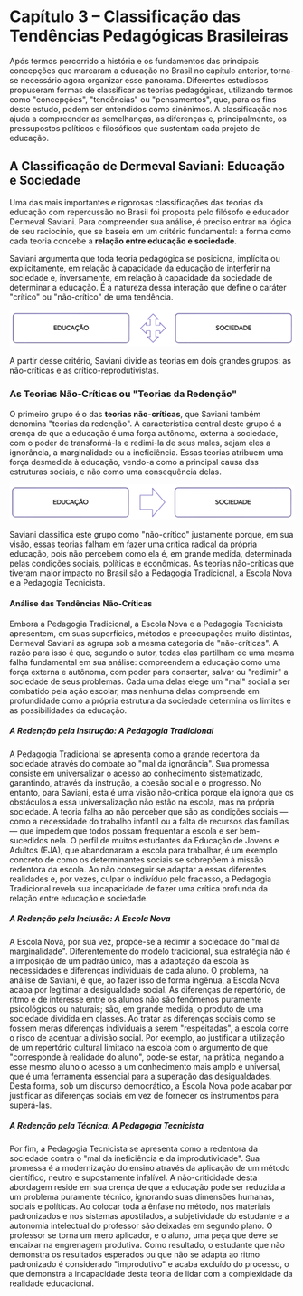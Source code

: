 # Capítulo 3 – Classificação das Tendências Pedagógicas Brasileiras

Após termos percorrido a história e os fundamentos das principais concepções que marcaram a educação no Brasil no capítulo anterior, torna-se necessário agora organizar esse panorama. Diferentes estudiosos propuseram formas de classificar as teorias pedagógicas, utilizando termos como "concepções", "tendências" ou "pensamentos", que, para os fins deste estudo, podem ser entendidos como sinônimos. A classificação nos ajuda a compreender as semelhanças, as diferenças e, principalmente, os pressupostos políticos e filosóficos que sustentam cada projeto de educação.

## A Classificação de Dermeval Saviani: Educação e Sociedade

Uma das mais importantes e rigorosas classificações das teorias da educação com repercussão no Brasil foi proposta pelo filósofo e educador Dermeval Saviani. Para compreender sua análise, é preciso entrar na lógica de seu raciocínio, que se baseia em um critério fundamental: a forma como cada teoria concebe a **relação entre educação e sociedade**.

Saviani argumenta que toda teoria pedagógica se posiciona, implícita ou explicitamente, em relação à capacidade da educação de interferir na sociedade e, inversamente, em relação à capacidade da sociedade de determinar a educação. É a natureza dessa interação que define o caráter "crítico" ou "não-crítico" de uma tendência.

<div align="center">
<img width="700px" src="./img/03-relacoes-educacao-e-sociedade.png">
</div>

A partir desse critério, Saviani divide as teorias em dois grandes grupos: as não-críticas e as crítico-reprodutivistas.

### As Teorias Não-Críticas ou "Teorias da Redenção"

O primeiro grupo é o das **teorias não-críticas**, que Saviani também denomina "teorias da redenção". A característica central deste grupo é a crença de que a educação é uma força autônoma, externa à sociedade, com o poder de transformá-la e redimi-la de seus males, sejam eles a ignorância, a marginalidade ou a ineficiência. Essas teorias atribuem uma força desmedida à educação, vendo-a como a principal causa das estruturas sociais, e não como uma consequência delas.

<div align="center">
<img width="700px" src="./img/03-educacao-para-sociedade.png">
</div>

Saviani classifica este grupo como "não-crítico" justamente porque, em sua visão, essas teorias falham em fazer uma crítica radical da própria educação, pois não percebem como ela é, em grande medida, determinada pelas condições sociais, políticas e econômicas. As teorias não-críticas que tiveram maior impacto no Brasil são a Pedagogia Tradicional, a Escola Nova e a Pedagogia Tecnicista.

#### Análise das Tendências Não-Críticas

Embora a Pedagogia Tradicional, a Escola Nova e a Pedagogia Tecnicista apresentem, em suas superfícies, métodos e preocupações muito distintas, Dermeval Saviani as agrupa sob a mesma categoria de "não-críticas". A razão para isso é que, segundo o autor, todas elas partilham de uma mesma falha fundamental em sua análise: compreendem a educação como uma força externa e autônoma, com poder para consertar, salvar ou "redimir" a sociedade de seus problemas. Cada uma delas elege um "mal" social a ser combatido pela ação escolar, mas nenhuma delas compreende em profundidade como a própria estrutura da sociedade determina os limites e as possibilidades da educação.

##### A Redenção pela Instrução: A Pedagogia Tradicional

A Pedagogia Tradicional se apresenta como a grande redentora da sociedade através do combate ao "mal da ignorância". Sua promessa consiste em universalizar o acesso ao conhecimento sistematizado, garantindo, através da instrução, a coesão social e o progresso. No entanto, para Saviani, esta é uma visão não-crítica porque ela ignora que os obstáculos a essa universalização não estão na escola, mas na própria sociedade. A teoria falha ao não perceber que são as condições sociais — como a necessidade do trabalho infantil ou a falta de recursos das famílias — que impedem que todos possam frequentar a escola e ser bem-sucedidos nela. O perfil de muitos estudantes da Educação de Jovens e Adultos (EJA), que abandonaram a escola para trabalhar, é um exemplo concreto de como os determinantes sociais se sobrepõem à missão redentora da escola. Ao não conseguir se adaptar a essas diferentes realidades e, por vezes, culpar o indivíduo pelo fracasso, a Pedagogia Tradicional revela sua incapacidade de fazer uma crítica profunda da relação entre educação e sociedade.

##### A Redenção pela Inclusão: A Escola Nova

A Escola Nova, por sua vez, propõe-se a redimir a sociedade do "mal da marginalidade". Diferentemente do modelo tradicional, sua estratégia não é a imposição de um padrão único, mas a adaptação da escola às necessidades e diferenças individuais de cada aluno. O problema, na análise de Saviani, é que, ao fazer isso de forma ingênua, a Escola Nova acaba por legitimar a desigualdade social. As diferenças de repertório, de ritmo e de interesse entre os alunos não são fenômenos puramente psicológicos ou naturais; são, em grande medida, o produto de uma sociedade dividida em classes. Ao tratar as diferenças sociais como se fossem meras diferenças individuais a serem "respeitadas", a escola corre o risco de acentuar a divisão social. Por exemplo, ao justificar a utilização de um repertório cultural limitado na escola com o argumento de que "corresponde à realidade do aluno", pode-se estar, na prática, negando a esse mesmo aluno o acesso a um conhecimento mais amplo e universal, que é uma ferramenta essencial para a superação das desigualdades. Desta forma, sob um discurso democrático, a Escola Nova pode acabar por justificar as diferenças sociais em vez de fornecer os instrumentos para superá-las.

##### A Redenção pela Técnica: A Pedagogia Tecnicista

Por fim, a Pedagogia Tecnicista se apresenta como a redentora da sociedade contra o "mal da ineficiência e da improdutividade". Sua promessa é a modernização do ensino através da aplicação de um método científico, neutro e supostamente infalível. A não-criticidade desta abordagem reside em sua crença de que a educação pode ser reduzida a um problema puramente técnico, ignorando suas dimensões humanas, sociais e políticas. Ao colocar toda a ênfase no método, nos materiais padronizados e nos sistemas apostilados, a subjetividade do estudante e a autonomia intelectual do professor são deixadas em segundo plano. O professor se torna um mero aplicador, e o aluno, uma peça que deve se encaixar na engrenagem produtiva. Como resultado, o estudante que não demonstra os resultados esperados ou que não se adapta ao ritmo padronizado é considerado "improdutivo" e acaba excluído do processo, o que demonstra a incapacidade desta teoria de lidar com a complexidade da realidade educacional.

